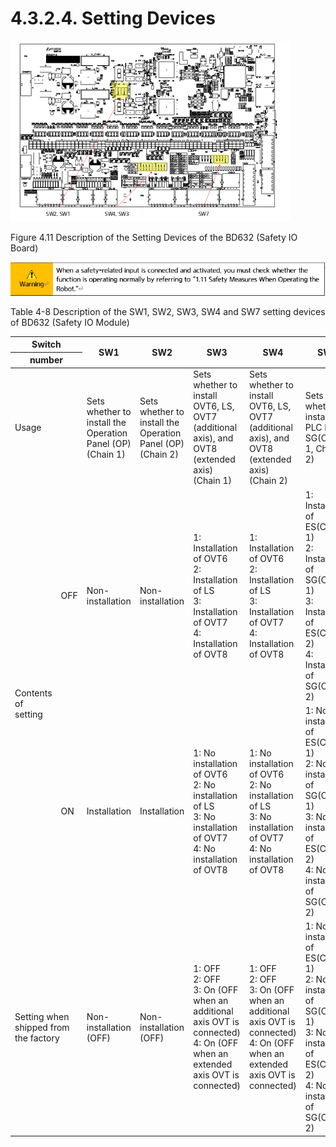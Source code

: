 ﻿# 4.3.2.4. Setting Devices

![](../../../_assets/그림_4.31_BD632(Safety_IO_Board)의_설정장치_설명.png  )

Figure 4.11 Description of the Setting Devices of the BD632 (Safety IO Board)

![](../../../_assets/4.3.2.4._설정장치(Hi6)-경고.png  )

Table 4-8 Description of the SW1, SW2, SW3, SW4 and SW7 setting devices of BD632 (Safety IO Module)


<table>
<thead>
  <tr>
    <th colspan="2">Switch</th>
    <th rowspan="2">SW1</th>
    <th rowspan="2">SW2</th>
    <th rowspan="2">SW3</th>
    <th rowspan="2">SW4</th>
    <th rowspan="2">SW7</th>
  </tr>
  <tr>
    <th colspan="2">number</th>
  </tr>
</thead>
<tbody>
  <tr>
    <td colspan="2">Usage</td>
    <td>Sets whether to install the Operation Panel (OP) (Chain 1)</td>
    <td>Sets whether to install the Operation Panel (OP) (Chain 2)</td>
    <td>Sets whether to install OVT6, LS, OVT7 (additional axis), and OVT8 (extended axis) (Chain 1)</td>
    <td>Sets whether to install OVT6, LS, OVT7 (additional axis), and OVT8 (extended axis) (Chain 2)</td>
    <td>Sets whether to install the PLC ES, SG(Chain 1, Chain 2)
</td>
  </tr>
  <tr>
    <td rowspan="2">Contents of setting</td>
    <td>OFF</td>
    <td>Non-installation</td>
    <td>Non-installation</td>
    <td>1: Installation of OVT6</br>2: Installation of LS<br>3: Installation of OVT7</br>4: Installation of OVT8
</td>
    <td>1: Installation of OVT6</br>2: Installation of LS</br>3: Installation of OVT7</br>4: Installation of OVT8</br>
</td>
    <td>1: Installation of ES(Chain 1)</br>2: Installation of SG(Chain 1)</br>3: Installation of ES(Chain 2)</br>4: Installation of SG(Chain 2)</br>
</td>
  </tr>
  <tr>
    <td>ON</td>
    <td>Installation</td>
    <td>Installation</td>
    <td>1: No installation of OVT6</br>2: No installation of LS</br>3: No installation of OVT7</br>4: No installation of OVT8</br>
</td>
    <td>1: No installation of OVT6</br>2: No installation of LS</br>3: No installation of OVT7</br>4: No installation of OVT8</br>
</td>
    <td>1: No installation of ES(Chain 1)</br>2: No installation of SG(Chain 1)</br>3: No installation of ES(Chain 2)</br>4: No installation of SG(Chain 2)</br>
</td>
  </tr>
  <tr>
    <td colspan="2">Setting when shipped from the factory</td>
    <td>Non-installation (OFF)</td>
    <td>Non-installation (OFF)</td>
    <td>1: OFF</br>2: OFF</br>3: On (OFF when an additional axis OVT is connected)</br>4: On (OFF when an extended axis OVT is connected)</br>
</td>
    <td>1: OFF</br>2: OFF</br>3: On (OFF when an additional axis OVT is connected)</br>4: On (OFF when an extended axis OVT is connected)</br>
</td>
    <td>1: No installation of ES(Chain 1)</br>2: No installation of SG(Chain 1)</br>3: No installation of ES(Chain 2)</br>4: No installation of SG(Chain 2)</br>
</td>
  </tr>
</tbody>
</table>
